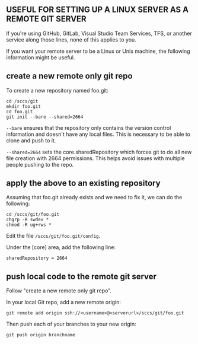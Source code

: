 
## USEFUL FOR SETTING UP A LINUX SERVER AS A REMOTE GIT SERVER


If you're using GitHub, GitLab, Visual Studio Team Services, TFS, or another service along those lines, none of this applies to you.

If you want your remote server to be a Linux or Unix machine, the following information might be useful.


## create a new remote only git repo

To create a new repository named foo.git:

```
cd /sccs/git
mkdir foo.git
cd foo.git
git init --bare --shared=2664
```

`--bare` ensures that the repository only contains the version control information and doesn't have any local files. This is necessary to be able to clone and push to it.

`--shared=2664` sets the core.sharedRepository which forces git to do all new file creation with 2664 permissions. This helps avoid issues with multiple people pushing to the repo.


## apply the above to an existing repository

Assuming that foo.git already exists and we need to fix it, we can do the following:

```
cd /sccs/git/foo.git
chgrp -R swdev *
chmod -R ug+rws *
```

Edit the file `/sccs/git/foo.git/config`.

Under the [core] area, add the following line:

`sharedRepository = 2664`


## push local code to the remote git server

Follow "create a new remote only git repo".

In your local Git repo, add a new remote origin:

`git remote add origin ssh://<username>@<serverurl>/sccs/git/foo.git`

Then push each of your branches to your new origin:

`git push origin branchname`
